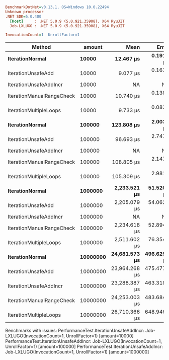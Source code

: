 ``` ini

BenchmarkDotNet=v0.13.1, OS=Windows 10.0.22494
Unknown processor
.NET SDK=5.0.400
  [Host]     : .NET 5.0.9 (5.0.921.35908), X64 RyuJIT
  Job-LXLUGO : .NET 5.0.9 (5.0.921.35908), X64 RyuJIT

InvocationCount=1  UnrollFactor=1  

```
|                    Method |   amount |          Mean |       Error |        StdDev |        Median |
|-------------------------- |--------- |--------------:|------------:|--------------:|--------------:|
|           **IterationNormal** |    **10000** |     **12.467 μs** |   **0.1918 μs** |     **0.1497 μs** |     **12.500 μs** |
|        IterationUnsafeAdd |    10000 |      9.077 μs |   0.1633 μs |     0.1363 μs |      9.100 μs |
|    IterationUnsafeAddIncr |    10000 |            NA |          NA |            NA |            NA |
| IterationManualRangeCheck |    10000 |     10.740 μs |   0.1388 μs |     0.1298 μs |     10.700 μs |
|    IterationMultipleLoops |    10000 |      9.733 μs |   0.0834 μs |     0.0651 μs |      9.700 μs |
|           **IterationNormal** |   **100000** |    **123.808 μs** |   **2.0037 μs** |     **3.5616 μs** |    **122.800 μs** |
|        IterationUnsafeAdd |   100000 |     96.693 μs |   2.7476 μs |     7.4282 μs |     93.900 μs |
|    IterationUnsafeAddIncr |   100000 |            NA |          NA |            NA |            NA |
| IterationManualRangeCheck |   100000 |    108.805 μs |   2.1474 μs |     2.4729 μs |    108.300 μs |
|    IterationMultipleLoops |   100000 |    105.309 μs |   2.9815 μs |     8.0607 μs |    102.100 μs |
|           **IterationNormal** |  **1000000** |  **2,233.521 μs** |  **51.5263 μs** |   **147.0073 μs** |  **2,202.400 μs** |
|        IterationUnsafeAdd |  1000000 |  2,205.079 μs |  54.0627 μs |   157.7034 μs |  2,167.200 μs |
|    IterationUnsafeAddIncr |  1000000 |            NA |          NA |            NA |            NA |
| IterationManualRangeCheck |  1000000 |  2,234.618 μs |  52.8949 μs |   153.4576 μs |  2,204.400 μs |
|    IterationMultipleLoops |  1000000 |  2,511.602 μs |  76.3546 μs |   225.1333 μs |  2,442.600 μs |
|           **IterationNormal** | **10000000** | **24,681.573 μs** | **496.6296 μs** | **1,416.9122 μs** | **25,229.050 μs** |
|        IterationUnsafeAdd | 10000000 | 23,964.268 μs | 475.4773 μs | 1,244.2413 μs | 24,482.550 μs |
|    IterationUnsafeAddIncr | 10000000 | 23,288.387 μs | 463.3187 μs | 1,187.6631 μs | 23,864.900 μs |
| IterationManualRangeCheck | 10000000 | 24,253.003 μs | 483.6848 μs | 1,315.9001 μs | 24,747.900 μs |
|    IterationMultipleLoops | 10000000 | 26,710.366 μs | 648.9464 μs | 1,903.2474 μs | 27,679.500 μs |

Benchmarks with issues:
  PerformanceTest.IterationUnsafeAddIncr: Job-LXLUGO(InvocationCount=1, UnrollFactor=1) [amount=10000]
  PerformanceTest.IterationUnsafeAddIncr: Job-LXLUGO(InvocationCount=1, UnrollFactor=1) [amount=100000]
  PerformanceTest.IterationUnsafeAddIncr: Job-LXLUGO(InvocationCount=1, UnrollFactor=1) [amount=1000000]
